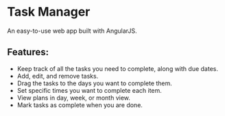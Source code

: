 # Task Manager
An easy-to-use web app built with AngularJS.

## Features:

* Keep track of all the tasks you need to complete, along with due dates.
* Add, edit, and remove tasks.
* Drag the tasks to the days you want to complete them.
* Set specific times you want to complete each item.
* View plans in day, week, or month view.
* Mark tasks as complete when you are done.
